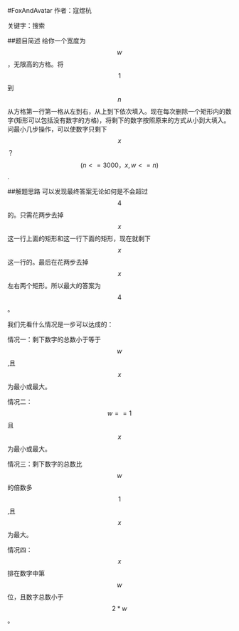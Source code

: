 #FoxAndAvatar
作者：寇煜杭

关键字：搜索

##题目简述
 给你一个宽度为$$w$$，无限高的方格。将$$1$$到$$n$$从方格第一行第一格从左到右，从上到下依次填入。现在每次删除一个矩形内的数字(矩形可以包括没有数字的方格)，将剩下的数字按照原来的方式从小到大填入。问最小几步操作，可以使数字只剩下$$x$$？$$(n<=3000，x,w<=n)$$.

##解题思路
  可以发现最终答案无论如何是不会超过$$4$$的。只需花两步去掉$$x$$这一行上面的矩形和这一行下面的矩形，现在就剩下$$x$$这一行的。最后在花两步去掉$$x$$左右两个矩形。所以最大的答案为$$4$$。

我们先看什么情况是一步可以达成的：

情况一：剩下数字的总数小于等于$$w$$,且$$x$$为最小或最大。

情况二：$$w==1$$且$$x$$为最小或最大。

情况三：剩下数字的总数比$$w$$的倍数多$$1$$,且$$x$$为最大。

情况四：$$x$$排在数字中第$$w$$位，且数字总数小于$$2*w$$。


  